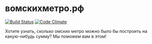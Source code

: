 # вомскихметро.рф

[![Build Status](https://travis-ci.org/dmitryzuev/omskunderground.svg?branch=master)](https://travis-ci.org/dmitryzuev/omskunderground) [![Code Climate](https://codeclimate.com/github/dmitryzuev/omskunderground/badges/gpa.svg)](https://codeclimate.com/github/dmitryzuev/omskunderground)

Хотите узнать, сколько омских метро можно было бы построить на какую-нибудь сумму?
Мы поможем вам в этом!
